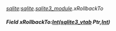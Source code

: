 _[sqlite](../../modules/sqlite/sqlite-module.md):[sqlite](../../modules/sqlite/sqlite-module.md).[sqlite3\_module](../../modules/sqlite/sqlite-sqlite3_module.md).xRollbackTo_
##### Field xRollbackTo:[Int](../../modules/wonkey/wonkey-types-int.md)([sqlite3_vtab](../../modules/sqlite/sqlite-sqlite3_vtab.md) Ptr,[Int](../../modules/wonkey/wonkey-types-int.md))
